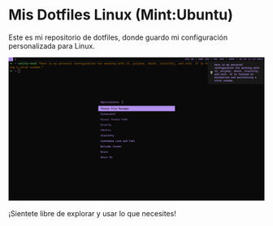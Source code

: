 # Mis Dotfiles Linux (Mint:Ubuntu)

Este es mi repositorio de dotfiles, donde guardo mi configuración personalizada para Linux.

![Captura de pantalla](https://github.com/edbvalencia/dotfiles/blob/128fbf0c80402376a69a8829635c077d87b069a0/screenshot.png)

¡Sientete libre de explorar y usar lo que necesites!
